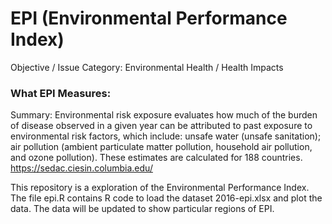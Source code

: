 # EPI (Environmental Performance Index)
Objective / Issue Category: Environmental Health / Health Impacts

### What EPI Measures: <br>
Summary: Environmental risk exposure evaluates how much of the
burden of disease observed in a given year can be attributed to past exposure to
environmental risk factors, which include: unsafe water (unsafe sanitation); air pollution
(ambient particulate matter pollution, household air pollution, and ozone pollution).
These estimates are calculated for 188 countries. https://sedac.ciesin.columbia.edu/

This repository is a exploration of the Environmental Performance Index.
The file epi.R contains R code to load the dataset 2016-epi.xlsx and plot the data.
The data will be updated to show particular regions of EPI.

